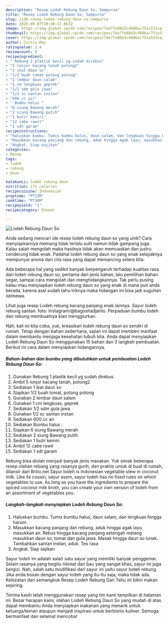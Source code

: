 ```yaml
---
description: "Resep Lodeh Rebung Daun So, Sempurna"
title: "Resep Lodeh Rebung Daun So, Sempurna"
slug: 1136-resep-lodeh-rebung-daun-so-sempurna
date: 2020-09-07T20:40:17.663Z
image: https://img-global.cpcdn.com/recipes/7ee7fe88d3c4686a/751x532cq70/lodeh-rebung-daun-so-foto-resep-utama.jpg
thumbnail: https://img-global.cpcdn.com/recipes/7ee7fe88d3c4686a/751x532cq70/lodeh-rebung-daun-so-foto-resep-utama.jpg
cover: https://img-global.cpcdn.com/recipes/7ee7fe88d3c4686a/751x532cq70/lodeh-rebung-daun-so-foto-resep-utama.jpg
author: Curtis May
ratingvalue: 3.4
reviewcount: 9
recipeingredient:
- " Rebung 1 plastik kecil yg sudah direbus"
- "5 lonjor kacang tanah potong2"
- "1 ikat daun so"
- "1/2 buah tomat potong potong"
- "2 lembar daun salam"
- "1 cm lengkuas geprek"
- "1/2 sdm gula jawa"
- "1/2 sc santan instan"
- "600 cc air"
- " Bumbu halus "
- "6 siung Bawang merah"
- "2 siung Bawang putih"
- "1 butir kemiri"
- "12 cabe rawit"
- "1 sdt garam"
recipeinstructions:
- "Haluskan bumbu. Tumis bumbu halus, daun salam, dan lengkuas hingga harum."
- "Masukkan kacang panjang dan rebung, aduk hingga agak layu, masukkan air. Rebus hingga kacang panjang setengah matang masukkan daun so, tomat dan gula jawa. Masak hingga daun so lunak. Tambahkan santan instan, aduk. Tes rasa"
- "Angkat. Siap sajikan"
categories:
- Resep
tags:
- lodeh
- rebung
- daun

katakunci: lodeh rebung daun 
nutrition: 175 calories
recipecuisine: Indonesian
preptime: "PT23M"
cooktime: "PT36M"
recipeyield: "1"
recipecategory: Dinner

---
```



![Lodeh Rebung Daun So](https://img-global.cpcdn.com/recipes/7ee7fe88d3c4686a/751x532cq70/lodeh-rebung-daun-so-foto-resep-utama.jpg)

Anda sedang mencari ide resep lodeh rebung daun so yang unik? Cara menyiapkannya memang tidak terlalu sulit namun tidak gampang juga. Kalau salah mengolah maka hasilnya tidak akan memuaskan dan justru cenderung tidak enak. Padahal lodeh rebung daun so yang enak selayaknya mempunyai aroma dan cita rasa yang dapat memancing selera kita.

Ada beberapa hal yang sedikit banyak berpengaruh terhadap kualitas rasa dari lodeh rebung daun so, pertama dari jenis bahan, lalu pemilihan bahan segar, sampai cara mengolah dan menghidangkannya. Tak perlu pusing kalau mau menyiapkan lodeh rebung daun so yang enak di mana pun anda berada, karena asal sudah tahu triknya maka hidangan ini bisa jadi suguhan istimewa.

Lihat juga resep Lodeh rebung kacang panjang enak lainnya. Sayur lodeh rebung santan. foto: Instagram/@bagoshadjanto. Perpaduan bumbu lodeh dan rebung membuatnya kian menggiurkan.


Nah, kali ini kita coba, yuk, kreasikan lodeh rebung daun so sendiri di rumah. Tetap dengan bahan sederhana, sajian ini dapat memberi manfaat dalam membantu menjaga kesehatan tubuh kita. Anda dapat menyiapkan Lodeh Rebung Daun So menggunakan 15 bahan dan 3 langkah pembuatan. Berikut ini cara dalam menyiapkan hidangannya.

<!--inarticleads1-->

##### Bahan-bahan dan bumbu yang dibutuhkan untuk pembuatan Lodeh Rebung Daun So:

1. Gunakan  Rebung 1 plastik kecil yg sudah direbus
1. Ambil 5 lonjor kacang tanah, potong2
1. Sediakan 1 ikat daun so
1. Siapkan 1/2 buah tomat, potong potong
1. Gunakan 2 lembar daun salam
1. Gunakan 1 cm lengkuas, geprek
1. Sediakan 1/2 sdm gula jawa
1. Gunakan 1/2 sc santan instan
1. Sediakan 600 cc air
1. Sediakan  Bumbu halus :
1. Siapkan 6 siung Bawang merah
1. Sediakan 2 siung Bawang putih
1. Sediakan 1 butir kemiri
1. Ambil 12 cabe rawit
1. Sediakan 1 sdt garam


Rebung bisa diolah menjadi banyak jenis masakan. Yuk simak beberapa resep olahan rebung yang rasanya gurih, dan praktis untuk di buat di rumah, dilansir dari Brilio.net Sayur lodeh is Indonesian vegetable stew in coconut milk. Like its cousin, sayur asem, sayur lodeh has no fixed rules on which vegetables to use. As long as you have the ingredients to prepare the spiced coconut milk broth, you can create your own version of lodeh from an assortment of vegetables you. 

<!--inarticleads2-->

##### Langkah-langkah menyiapkan Lodeh Rebung Daun So:

1. Haluskan bumbu. Tumis bumbu halus, daun salam, dan lengkuas hingga harum.
1. Masukkan kacang panjang dan rebung, aduk hingga agak layu, masukkan air. Rebus hingga kacang panjang setengah matang masukkan daun so, tomat dan gula jawa. Masak hingga daun so lunak. Tambahkan santan instan, aduk. Tes rasa
1. Angkat. Siap sajikan


Sayur lodeh ini adalah salah satu sayur yang memiliki banyak penggemar. Selain rasanya yang begitu nikmat dan bau yang sangat khas, sayur ini juga bergizi. Nah, salah satu modifikasi dari sayur ini yaitu sayur lodeh rebung. Jika anda bosan dengan sayur lodeh yang itu-itu saja, maka tidak ada. Kelezatan dari semangkuk Resep Lodeh Rebung Dan Tahu ini bikin makan sepiring. 

Terima kasih telah menggunakan resep yang tim kami tampilkan di halaman ini. Besar harapan kami, olahan Lodeh Rebung Daun So yang mudah di atas dapat membantu Anda menyiapkan makanan yang menarik untuk keluarga/teman ataupun menjadi inspirasi untuk berbisnis kuliner. Semoga bermanfaat dan selamat mencoba!
